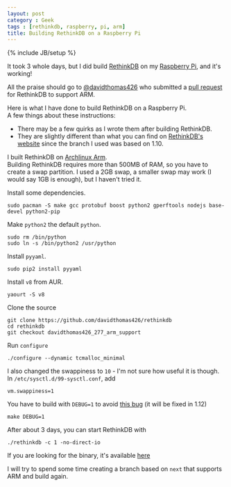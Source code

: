 ```yaml
---
layout: post
category : Geek
tags : [rethinkdb, raspberry, pi, arm]
title: Building RethinkDB on a Raspberry Pi
---
```

{% include JB/setup %}

It took 3 whole days, but I did build [RethinkDB](http://rethinkdb.com) on my [
Raspberry Pi](http://www.raspberrypi.org/), and it's working!

All the praise should go to [@davidthomas426](https://github.com/davidthomas426) who
submitted a [pull request](https://github.com/rethinkdb/rethinkdb/pull/1625) for
RethinkDB to support ARM.


Here is what I have done to build RethinkDB on a Raspberry Pi.  
A few things about these instructions:

- There may be a few quirks as I wrote them after building RethinkDB.
- They are slightly different than what you can find on
[RethinkDB's website](http://www.rethinkdb.com/docs/install/arch/) since the branch I
used was based on 1.10.

I built RethinkDB on [Archlinux Arm](http://archlinuxarm.org/platforms/armv6/raspberry-pi).  
Building RethinkDB requires more than 500MB of RAM, so you have to create a swap
partition. I used a 2GB swap, a smaller swap may work (I would say 1GB is enough), but 
I haven't tried it.

Install some dependencies.

```
sudo pacman -S make gcc protobuf boost python2 gperftools nodejs base-devel python2-pip
```

Make `python2` the default `python`.

```
sudo rm /bin/python
sudo ln -s /bin/python2 /usr/python
```

Install `pyyaml`.

```
sudo pip2 install pyyaml
```

Install `v8` from AUR.

```
yaourt -S v8
```

Clone the source

```
git clone https://github.com/davidthomas426/rethinkdb
cd rethinkdb
git checkout davidthomas426_277_arm_support
```

Run `configure`

```
./configure --dynamic tcmalloc_minimal
```

I also changed the swappiness to `10` - I'm not sure how useful it is though.  
In `/etc/sysctl.d/99-sysctl.conf`, add

```
vm.swappiness=1
```

You have to build with `DEBUG=1` to avoid
[this bug](https://github.com/rethinkdb/rethinkdb/issues/1731) (it will be fixed in
1.12)

```
make DEBUG=1
```

After about 3 days, you can start RethinkDB with

```
./rethinkdb -c 1 -no-direct-io
```

If you are looking for the binary, it's available [here](http://justonepixel.com/retihnkdb/pi/20131206rethinkdb)

I will try to spend some time creating a branch based on `next` that supports ARM and
build again.


